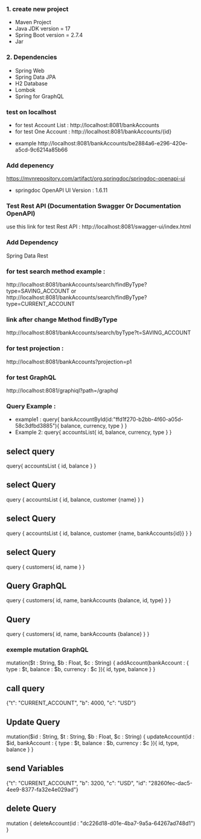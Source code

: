 ### 1. create new project 
* Maven Project
* Java JDK version = 17
* Spring Boot version = 2.7.4
* Jar
### 2. Dependencies
* Spring Web 
* Spring Data JPA
* H2 Database 
* Lombok
* Spring for GraphQL

### test on localhost
* for test Account List : 
  http://localhost:8081/bankAccounts
* for test One Account :
  http://localhost:8081/bankAccounts/{id}
+ example
  http://localhost:8081/bankAccounts/be2884a6-e296-420e-a5cd-9c6214a85b66
### Add depenency 
https://mvnrepository.com/artifact/org.springdoc/springdoc-openapi-ui
* springdoc OpenAPI UI Version : 1.6.11

### Test Rest API (Documentation Swagger Or Documentation OpenAPI)
use this link for test Rest API : 
http://localhost:8081/swagger-ui/index.html

### Add Dependency 
Spring Data Rest

### for test search method example : 
http://localhost:8081/bankAccounts/search/findByType?type=SAVING_ACCOUNT
or
http://localhost:8081/bankAccounts/search/findByType?type=CURRENT_ACCOUNT

### link after change Method findByType
http://localhost:8081/bankAccounts/search/byType?t=SAVING_ACCOUNT

### for test projection :
http://localhost:8081/bankAccounts?projection=p1

### for test GraphQL
http://localhost:8081/graphiql?path=/graphql

### Query Example :
* example1 :
query{
  bankAccountById(id:"ffd1f270-b2bb-4f60-a05d-58c3dfbd3885"){
    balance, currency, type
  }
}
* Example 2:
  query{
  accountsList{
  id, balance, currency, type
  }
  }
## select query
query{
accountsList {
id, balance
}
}
## select Query 
query {
accountsList {
id, balance, customer {name}
}
}
## select Query 
query {
accountsList {
id, balance, customer {name, bankAccounts{id}}
}
}
## select Query 
query {
customers{
id, name
}
}
## Query GraphQL 
query {
customers{
id, name, bankAccounts {balance, id, type}
}
}
## Query 
query {
    customers{
      id, name, bankAccounts {balance}
    }
}

### exemple mutation GraphQL
mutation($t : String, $b : Float, $c : String) {
addAccount(bankAccount : {
type : $t,
balance : $b,
currency : $c
}){
id, type, balance
}
}
## call query
{"t": "CURRENT_ACCOUNT", "b": 4000, "c": "USD"}
## Update Query 
mutation($id : String, $t : String, $b : Float, $c : String) {
updateAccount(id : $id, bankAccount : {
type : $t,
balance : $b,
currency : $c
}){
id, type, balance
}
}
## send Variables 
{"t": "CURRENT_ACCOUNT", "b": 3200, "c": "USD", "id": "28260fec-dac5-4ee9-8377-fa32e4e029ad"}
## delete Query
mutation {
deleteAccount(id : "dc226d18-d01e-4ba7-9a5a-64267ad748d1")
}
